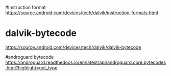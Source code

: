 #Instruction format
https://source.android.com/devices/tech/dalvik/instruction-formats.html

# dalvik-bytecode
https://source.android.com/devices/tech/dalvik/dalvik-bytecode

#androguard bytecode
https://androguard.readthedocs.io/en/latest/api/androguard.core.bytecodes.html?highlight=get_type